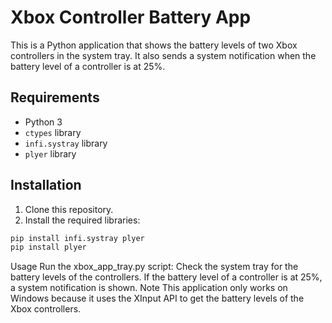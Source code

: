 # Xbox Controller Battery App

This is a Python application that shows the battery levels of two Xbox controllers in the system tray. It also sends a system notification when the battery level of a controller is at 25%.

## Requirements

- Python 3
- `ctypes` library
- `infi.systray` library
- `plyer` library

## Installation

1. Clone this repository.
2. Install the required libraries:

```bash
pip install infi.systray plyer
pip install plyer
```

Usage
Run the xbox_app_tray.py script:
Check the system tray for the battery levels of the controllers.
If the battery level of a controller is at 25%, a system notification is shown.
Note
This application only works on Windows because it uses the XInput API to get the battery levels of the Xbox controllers.
